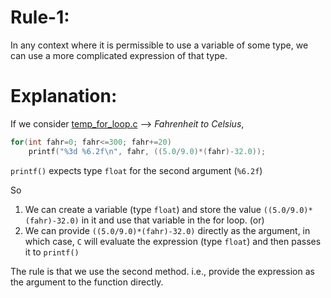 # Rule-1:

In any context where it is permissible to use a variable of some type, we can use a more complicated expression of that type.

# Explanation:

If we consider [temp_for_loop.c](./Code/temp_for_loop1.c) --> *Fahrenheit to Celsius*,

```c
for(int fahr=0; fahr<=300; fahr+=20)
    printf("%3d %6.2f\n", fahr, ((5.0/9.0)*(fahr)-32.0));
```
`printf()` expects type `float` for the second argument (`%6.2f`)

So 
1. We can create a variable (type `float`) and store the value `((5.0/9.0)*(fahr)-32.0)` in it and use that variable in the for loop.
                 (or)
2. We can provide `((5.0/9.0)*(fahr)-32.0)` directly as the argument, in which case, `C` will evaluate the expression (type `float`) and then passes it to `printf()`

The rule is that we use the second method. i.e., provide the expression as the argument to the function directly.
